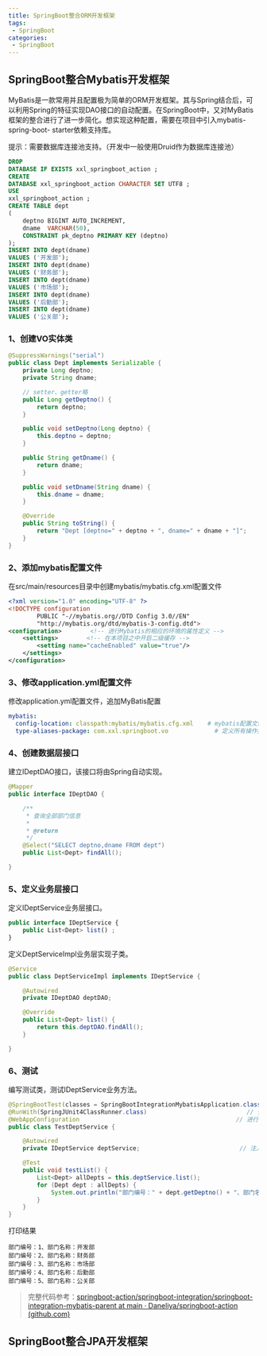 ```yaml
---
title: SpringBoot整合ORM开发框架
tags:
 - SpringBoot
categories: 
 - SpringBoot
---
```




## SpringBoot整合Mybatis开发框架

MyBatis是一款常用并且配置极为简单的ORM开发框架。其与Spring结合后，可以利用Spring的特征实现DAO接口的自动配置。在SpringBoot中，又对MyBatis框架的整合进行了进一步简化。想实现这种配置，需要在项目中引入mybatis-spring-boot- starter依赖支持库。

提示：需要数据库连接池支持。（开发中一般使用Druid作为数据库连接池）

~~~sql
DROP
DATABASE IF EXISTS xxl_springboot_action ;
CREATE
DATABASE xxl_springboot_action CHARACTER SET UTF8 ;
USE
xxl_springboot_action ;
CREATE TABLE dept
(
    deptno BIGINT AUTO_INCREMENT,
    dname  VARCHAR(50),
    CONSTRAINT pk_deptno PRIMARY KEY (deptno)
);
INSERT INTO dept(dname)
VALUES ('开发部');
INSERT INTO dept(dname)
VALUES ('财务部');
INSERT INTO dept(dname)
VALUES ('市场部');
INSERT INTO dept(dname)
VALUES ('后勤部');
INSERT INTO dept(dname)
VALUES ('公关部');
~~~

### 1、创建VO实体类

~~~java
@SuppressWarnings("serial")
public class Dept implements Serializable {
    private Long deptno;
    private String dname;

    // setter、getter略
    public Long getDeptno() {
        return deptno;
    }

    public void setDeptno(Long deptno) {
        this.deptno = deptno;
    }

    public String getDname() {
        return dname;
    }

    public void setDname(String dname) {
        this.dname = dname;
    }

    @Override
    public String toString() {
        return "Dept [deptno=" + deptno + ", dname=" + dname + "]";
    }
}
~~~

### 2、添加mybatis配置文件

在src/main/resources目录中创建mybatis/mybatis.cfg.xml配置文件

~~~xml
<?xml version="1.0" encoding="UTF-8" ?>
<!DOCTYPE configuration
        PUBLIC "-//mybatis.org//DTD Config 3.0//EN"
        "http://mybatis.org/dtd/mybatis-3-config.dtd">
<configuration>        <!-- 进行Mybatis的相应的环境的属性定义 -->
    <settings>        <!-- 在本项目之中开启二级缓存 -->
        <setting name="cacheEnabled" value="true"/>
    </settings>
</configuration>
~~~

### 3、修改application.yml配置文件

修改application.yml配置文件，追加MyBatis配置

~~~yaml
mybatis:
  config-location: classpath:mybatis/mybatis.cfg.xml    # mybatis配置文件所在路径
  type-aliases-package: com.xxl.springboot.vo             # 定义所有操作类的别名所在包
~~~

### 4、创建数据层接口

建立IDeptDAO接口，该接口将由Spring自动实现。

~~~java
@Mapper
public interface IDeptDAO {

    /**
     * 查询全部部门信息
     *
     * @return
     */
    @Select("SELECT deptno,dname FROM dept")
    public List<Dept> findAll();

}
~~~

### 5、定义业务层接口

定义IDeptService业务层接口。

~~~javascript
public interface IDeptService {
    public List<Dept> list() ;
}
~~~

定义DeptServiceImpl业务层实现子类。

~~~java
@Service
public class DeptServiceImpl implements IDeptService {

    @Autowired
    private IDeptDAO deptDAO;

    @Override
    public List<Dept> list() {
        return this.deptDAO.findAll();
    }

}
~~~

### 6、测试

编写测试类，测试IDeptService业务方法。

~~~java
@SpringBootTest(classes = SpringBootIntegrationMybatisApplication.class)        // 定义要测试的SpringBoot类
@RunWith(SpringJUnit4ClassRunner.class)                            // 使用Junit进行测试
@WebAppConfiguration                                            // 进行Web应用配置
public class TestDeptService {

    @Autowired
    private IDeptService deptService;                            // 注入业务接口对象

    @Test
    public void testList() {
        List<Dept> allDepts = this.deptService.list();
        for (Dept dept : allDepts) {
            System.out.println("部门编号：" + dept.getDeptno() + "、部门名称：" + dept.getDname());
        }
    }
}
~~~

打印结果

~~~
部门编号：1、部门名称：开发部
部门编号：2、部门名称：财务部
部门编号：3、部门名称：市场部
部门编号：4、部门名称：后勤部
部门编号：5、部门名称：公关部
~~~



> 完整代码参考：[springboot-action/springboot-integration/springboot-integration-mybatis-parent at main · Daneliya/springboot-action (github.com)](https://github.com/Daneliya/springboot-action/tree/main/springboot-integration/springboot-integration-mybatis-parent)



## SpringBoot整合JPA开发框架